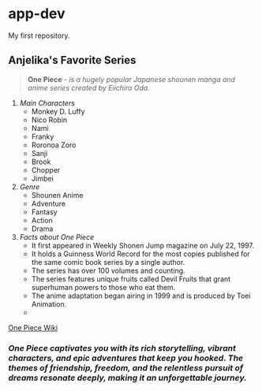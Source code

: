 # app-dev
My first repository.

## **Anjelika's Favorite Series**
> **One Piece** *- is a hugely popular Japanese shounen manga and anime series created by Eiichiro Oda.*
1. *Main Characters*
   - Monkey D. Luffy
   - Nico Robin
   - Nami
   - Franky
   - Roronoa Zoro
   - Sanji
   - Brook
   - Chopper
   - Jimbei
2. *Genre*
   - Shounen Anime
   - Adventure
   - Fantasy
   - Action
   - Drama
3. *Facts about One Piece*
   - It first appeared in Weekly Shonen Jump magazine on July 22, 1997.
   - It holds a Guinness World Record for the most copies published for the same comic book series by a single author.
   - The series has over 100 volumes and counting.
   - The series features unique fruits called Devil Fruits that grant superhuman powers to those who eat them.
   - The anime adaptation began airing in 1999 and is produced by Toei Animation.
   - 
[One Piece Wiki](hhttps://onepiece.fandom.com/wiki/One_Piece_Wiki)

### *One Piece captivates you with its rich storytelling, vibrant characters, and epic adventures that keep you hooked. The themes of friendship, freedom, and the relentless pursuit of dreams resonate deeply, making it an unforgettable journey.*

